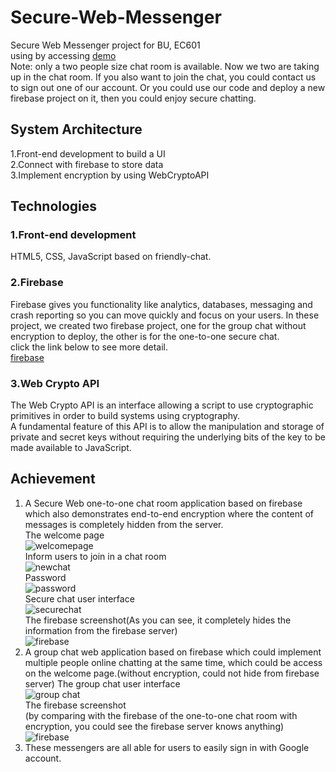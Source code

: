 # Secure-Web-Messenger
Secure Web Messenger project for BU, EC601<br>
using by accessing [demo](https://funforme-d8b9c.firebaseapp.com/)<br>
Note: only a two people size chat room is available. Now we two are taking up in the chat room. If you also want to join the chat, you could contact us to sign out one of our account. Or you could use our code and deploy a new firebase project on it, then you could enjoy secure chatting.
## System Architecture
1.Front-end development to build a UI<br>
2.Connect with firebase to store data<br>
3.Implement encryption by using WebCryptoAPI<br>
## Technologies
### 1.Front-end development
HTML5, CSS, JavaScript based on friendly-chat.
### 2.Firebase
Firebase gives you functionality like analytics, databases, messaging and crash reporting so you can move quickly and focus on your users.
In these project, we created two firebase project, one for the group chat without encryption to deploy, the other is for the one-to-one secure chat.<br>
click the link below to see more detail.<br>
[firebase](https://firebase.google.com/)
### 3.Web Crypto API
The Web Crypto API is an interface allowing a script to use cryptographic primitives in order to build systems using cryptography.<br> 
A fundamental feature of this API is to allow the manipulation and storage of private and secret keys without requiring the underlying bits of the key to be made available to JavaScript.<br>
## Achievement
1. A Secure Web one-to-one chat room application based on firebase which also demonstrates end-to-end encryption where the content of messages is completely hidden from the server.<br>
The welcome page<br>
![welcomepage](https://github.com/joshem/Secure-Web-Messenger/blob/master/screenshot/welcomepage.png)<br>
Inform users to join in a chat room<br>
![newchat](https://github.com/joshem/Secure-Web-Messenger/screenshot/newchat.png)<br>
Password<br>
![password](https://github.com/joshem/Secure-Web-Messenger/screenshot/password.png)<br>
Secure chat user interface<br>
![securechat](https://github.com/joshem/Secure-Web-Messenger/screenshot/securechat.png)<br>
The firebase screenshot(As you can see, it completely hides the information from the firebase server)<br>
![firebase](https://github.com/joshem/Secure-Web-Messenger/screenshot/securechatfirebase.png)<br>  
2. A group chat web application based on firebase which could implement multiple people online chatting at the same time, which could be access on the welcome page.(without encryption, could not hide from firebase server)
The group chat user interface<br>
![group chat](https://github.com/joshem/Secure-Web-Messenger/screenshot/groupchat.png)<br>
The firebase screenshot<br>(by comparing with the firebase of the one-to-one chat room with encryption, you could see the firebase server knows anything)
![firebase](https://github.com/joshem/Secure-Web-Messenger/screenshot/groupchatfirebase.png)<br>
3. These messengers are all able for users to easily sign in with Google account.

